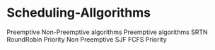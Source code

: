 # Scheduling-Allgorithms
Preemptive Non-Preemptive algorithms
 Preemptive algorithms SRTN RoundRobin Priority
 Non Preemptive SJF FCFS Priority

